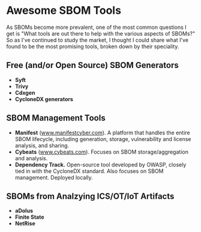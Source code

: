 # Awesome SBOM Tools

As SBOMs become more prevalent, one of the most common questions I get is "What tools are out there to help with the various aspects of SBOMs?" So as I've continued to study the market, I thought I could share what I've found to be the most promising tools, broken down by their speciality.


## Free (and/or Open Source) SBOM Generators
- **Syft**
- **Trivy**
- **Cdxgen**
- **CycloneDX generators**


## SBOM Management Tools
- **Manifest** (www.manifestcyber.com). A platform that handles the entire SBOM lifecycle, including generation, storage, vulnerability and license analysis, and sharing. 
- **Cybeats** (www.cybeats.com). Focuses on SBOM storage/aggregation and analysis.
- **Dependency Track.** Open-source tool developed by OWASP, closely tied in with the CycloneDX standard. Also focuses on SBOM management. Deployed locally. 


## SBOMs from Analzying ICS/OT/IoT Artifacts
- **aDolus**
- **Finite State**
- **NetRise**

